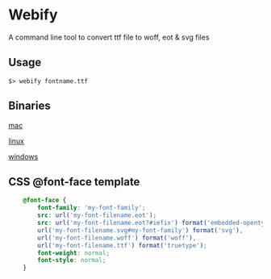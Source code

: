 # Webify

A command line tool to convert ttf file to woff, eot & svg files

## Usage

    $> webify fontname.ttf

## Binaries

[mac](https://sourceforge.net/projects/webify/files/mac/webify/download)

[linux](https://sourceforge.net/projects/webify/files/linux/webify/download)

[windows](https://sourceforge.net/projects/webify/files/windows/webify.exe/download)


## CSS @font-face template

````css
    @font-face {
        font-family: 'my-font-family';
        src: url('my-font-filename.eot');
        src: url('my-font-filename.eot?#iefix') format('embedded-opentype'),
        url('my-font-filename.svg#my-font-family') format('svg'),
        url('my-font-filename.woff') format('woff'),
        url('my-font-filename.ttf') format('truetype');
        font-weight: normal;
        font-style: normal;
    }
````
